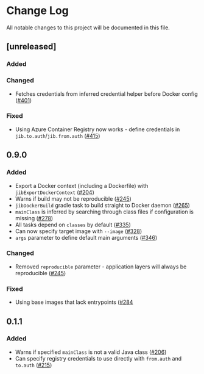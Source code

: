 # Change Log
All notable changes to this project will be documented in this file.

## [unreleased]

### Added

### Changed

- Fetches credentials from inferred credential helper before Docker config ([#401](https://github.com/GoogleContainerTools/jib/issues/401))

### Fixed 

- Using Azure Container Registry now works - define credentials in `jib.to.auth`/`jib.from.auth` ([#415](https://github.com/GoogleContainerTools/jib/issues/415))

## 0.9.0

### Added

- Export a Docker context (including a Dockerfile) with `jibExportDockerContext` ([#204](https://github.com/google/jib/issues/204))
- Warns if build may not be reproducible ([#245](https://github.com/GoogleContainerTools/jib/pull/245))
- `jibDockerBuild` gradle task to build straight to Docker daemon ([#265](https://github.com/GoogleContainerTools/jib/pull/265))
- `mainClass` is inferred by searching through class files if configuration is missing ([#278](https://github.com/GoogleContainerTools/jib/pull/278))
- All tasks depend on `classes` by default ([#335](https://github.com/GoogleContainerTools/jib/issues/335))
- Can now specify target image with `--image` ([#328](https://github.com/GoogleContainerTools/jib/issues/328))
- `args` parameter to define default main arguments ([#346](https://github.com/GoogleContainerTools/jib/issues/346))

### Changed

- Removed `reproducible` parameter - application layers will always be reproducible ([#245](https://github.com/GoogleContainerTools/jib/pull/245)) 

### Fixed

- Using base images that lack entrypoints ([#284](https://github.com/GoogleContainerTools/jib/pull/284)

## 0.1.1

### Added

- Warns if specified `mainClass` is not a valid Java class ([#206](https://github.com/google/jib/issues/206))
- Can specify registry credentials to use directly with `from.auth` and `to.auth` ([#215](https://github.com/google/jib/issues/215))
